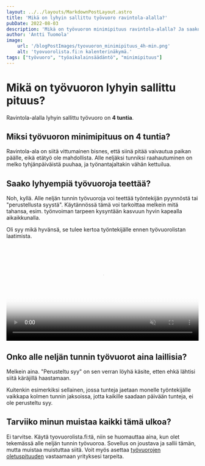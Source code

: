 ```yaml
---
layout: ../../layouts/MarkdownPostLayout.astro
title: 'Mikä on lyhyin sallittu työvuoro ravintola-alalla?'
pubDate: 2022-08-03
description: 'Mikä on työvuoron minimipituus ravintola-alalla? Ja saako lyhyempiä työvuoroja teettää?'
author: 'Antti Tuomola'
image:
    url: '/blogPostImages/tyovuoron_minimipituus_4h-min.png'
    alt: 'tyovuorolista.fi:n kalenterinäkymä.'
tags: ["työvuoro", "työaikalainsäädäntö", "minimipituus"]
---
```


# Mikä on työvuoron lyhyin sallittu pituus?
Ravintola-alalla lyhyin sallittu työvuoro on <strong>4 tuntia</strong>.

## Miksi työvuoron minimipituus on 4 tuntia?
Ravintola-ala on siitä vittumainen bisnes, että siinä pitää vaivautua paikan päälle, eikä etätyö ole mahdollista. Alle neljäksi tunniksi raahautuminen on melko tyhjänpäiväistä puuhaa, ja työnantajaltakin vähän kettuilua.

## Saako lyhyempiä työvuoroja teettää?
Noh, kyllä. Alle neljän tunnin työvuoroja voi teettää työntekijän pyynnöstä tai "perustellusta syystä". Käytännössä tämä voi tarkoittaa melkein mitä tahansa, esim. työnvoiman tarpeen kysyntään kasvuun hyvin kapealla aikaikkunalla.

Oli syy mikä hyvänsä, se tulee kertoa työntekijälle ennen työvuorolistan laatimista.

<video controls autoplay="autoplay" loop="loop" muted="muted" preload="auto" width="100%" poster='/tyovuorolista_hero.png'>
  <source src="/blogPostImages/työvuoron_minimipituus_ravintola-alalla_video.mp4" type="video/mp4">
</video>

## Onko alle neljän tunnin työvuorot aina laillisia?
Melkein aina. "Perusteltu syy" on sen verran löyhä käsite, etten ehkä lähtisi siitä käräjillä haastamaan.

Kuitenkin esimerkiksi sellainen, jossa tunteja jaetaan monelle työntekijälle vaikkapa kolmen tunnin jaksoissa, jotta kaikille saadaan päivään tunteja, ei ole perusteltu syy.

## Tarviiko minun muistaa kaikki tämä ulkoa?
Ei tarvitse. Käytä tyovuorolista.fi:tä, niin se huomauttaa aina, kun olet tekemässä alle neljän tunnin työvuoroa. Sovellus on joustava ja sallii tämän, mutta muistaa muistuttaa siitä. Voit myös asettaa [työvuorojen oletuspituuden](/posts/vuorojen_oletuspituus_ja_aikaportaat) vastaamaan yrityksesi tarpeita.